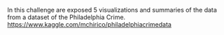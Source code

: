 In this challenge are exposed 5 visualizations and summaries of
the data from a dataset of the Philadelphia Crime.
https://www.kaggle.com/mchirico/philadelphiacrimedata